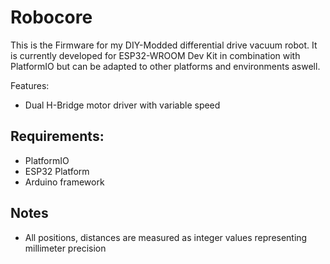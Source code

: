 # Robocore

This is the Firmware for my DIY-Modded differential drive vacuum robot.
It is currently developed for ESP32-WROOM Dev Kit in combination with PlatformIO but can be adapted to other platforms and environments aswell.

Features:
- Dual H-Bridge motor driver with variable speed

## Requirements:
- PlatformIO 
- ESP32 Platform
- Arduino framework

## Notes
- All positions, distances are measured as integer values representing millimeter precision